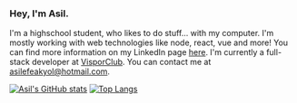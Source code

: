 ### Hey, I'm Asil.

I'm a highschool student, who likes to do stuff... with my computer. I'm mostly working with web technologies like node, react, vue and more! You can find more information on my LinkedIn page [here](linkedin.com/in/asilefeakyol). I'm currently a full-stack developer at [VisporClub](https://www.linkedin.com/company/visporclub/). You can contact me at [asilefeakyol@hotmail.com](mailto:asilefeakyol@hotmail.com).

[![Asil's GitHub stats](https://github-readme-stats.vercel.app/api?username=Asil348&show_icons=true&theme=tokyonight&count_private=true&hide=stars)](https://github.com/anuraghazra/github-readme-stats)
[![Top Langs](https://github-readme-stats.vercel.app/api/top-langs/?username=anuraghazra&layout=compact&hide=GLSL&theme=tokyonight)](https://github.com/anuraghazra/github-readme-stats)
